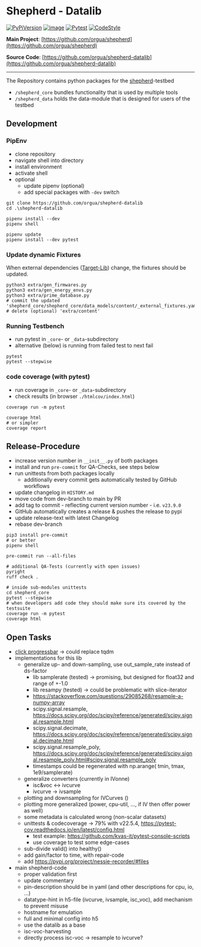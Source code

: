 # Shepherd - Datalib

[![PyPiVersion](https://img.shields.io/pypi/v/shepherd_data.svg)](https://pypi.org/project/shepherd_data)
[![image](https://img.shields.io/pypi/pyversions/shepherd_data.svg)](https://pypi.python.org/pypi/shepherd-data)
[![Pytest](https://github.com/orgua/shepherd-datalib/actions/workflows/py_unittest.yml/badge.svg)](https://github.com/orgua/shepherd-datalib/actions/workflows/py_unittest.yml)
[![CodeStyle](https://img.shields.io/endpoint?url=https://raw.githubusercontent.com/astral-sh/ruff/main/assets/badge/v2.json)](https://github.com/astral-sh/ruff)

**Main Project**: [https://github.com/orgua/shepherd](https://github.com/orgua/shepherd)

**Source Code**: [https://github.com/orgua/shepherd-datalib](https://github.com/orgua/shepherd-datalib)

---

The Repository contains python packages for the [shepherd](https://github.com/orgua/shepherd)-testbed

- `/shepherd_core` bundles functionality that is used by multiple tools
- `/shepherd_data` holds the data-module that is designed for users of the testbed

## Development

### PipEnv

- clone repository
- navigate shell into directory
- install environment
- activate shell
- optional
  - update pipenv (optional)
  - add special packages with `-dev` switch

```Shell
git clone https://github.com/orgua/shepherd-datalib
cd .\shepherd-datalib

pipenv install --dev
pipenv shell

pipenv update
pipenv install --dev pytest
```

### Update dynamic Fixtures

When external dependencies ([Target-Lib](https://github.com/orgua/shepherd-targets/)) change, the fixtures should be updated.

```shell
python3 extra/gen_firmwares.py
python3 extra/gen_energy_envs.py
python3 extra/prime_database.py
# commit the updated 'shepherd_core/shepherd_core/data_models/content/_external_fixtures.yaml'
# delete (optional) 'extra/content'
```

### Running Testbench

- run pytest in ``_core``- or ``_data``-subdirectory
- alternative (below) is running from failed test to next fail

```shell
pytest
pytest --stepwise
```

### code coverage (with pytest)

- run coverage in ``_core``- or ``_data``-subdirectory
- check results (in browser `./htmlcov/index.html`)

```shell
coverage run -m pytest

coverage html
# or simpler
coverage report
```

## Release-Procedure

- increase version number in ``__init__.py`` of both packages
- install and run ``pre-commit`` for QA-Checks, see steps below
- run unittests from both packages locally
  - additionally every commit gets automatically tested by GitHub workflows
- update changelog in ``HISTORY.md``
- move code from dev-branch to main by PR
- add tag to commit - reflecting current version number - i.e. ``v23.9.0``
- GitHub automatically creates a release & pushes the release to pypi
- update release-text with latest Changelog
- rebase dev-branch

```shell
pip3 install pre-commit
# or better
pipenv shell

pre-commit run --all-files

# additional QA-Tests (currently with open issues)
pyright
ruff check .

# inside sub-modules unittests
cd shepherd_core
pytest --stepwise
# when developers add code they should make sure its covered by the testsuite
coverage run -m pytest
coverage html
```

## Open Tasks

- [click progressbar](https://click.palletsprojects.com/en/8.1.x/api/#click.progressbar) -> could replace tqdm
- implementations for this lib
  - generalize up- and down-sampling, use out_sample_rate instead of ds-factor
    - lib samplerate (tested) -> promising, but designed for float32 and range of +-1.0
    - lib resampy (tested) -> could be problematic with slice-iterator
    - https://stackoverflow.com/questions/29085268/resample-a-numpy-array
    - scipy.signal.resample, https://docs.scipy.org/doc/scipy/reference/generated/scipy.signal.resample.html
    - scipy.signal.decimate, https://docs.scipy.org/doc/scipy/reference/generated/scipy.signal.decimate.html
    - scipy.signal.resample_poly, https://docs.scipy.org/doc/scipy/reference/generated/scipy.signal.resample_poly.html#scipy.signal.resample_poly
    - timestamps could be regenerated with np.arange( tmin, tmax, 1e9/samplerate)
  - generalize converters (currently in IVonne)
    - isc&voc <-> ivcurve
    - ivcurve -> ivsample
  - plotting and downsampling for IVCurves ()
  - plotting more generalized (power, cpu-util, ..., if IV then offer power as well)
  - some metadata is calculated wrong (non-scalar datasets)
  - unittests & codecoverage -> 79% with v22.5.4, https://pytest-cov.readthedocs.io/en/latest/config.html
    - test example: https://github.com/kvas-it/pytest-console-scripts
    - use coverage to test some edge-cases
  - sub-divide valid() into healthy()
  - add gain/factor to time, with repair-code
  - add https://pypi.org/project/nessie-recorder/#files
- main shepherd-code
  - proper validation first
  - update commentary
  - pin-description should be in yaml (and other descriptions for cpu, io, ...)
  - datatype-hint in h5-file (ivcurve, ivsample, isc_voc), add mechanism to prevent misuse
  - hostname for emulation
  - full and minimal config into h5
  - use the datalib as a base
  - isc-voc-harvesting
  - directly process isc-voc -> resample to ivcurve?
